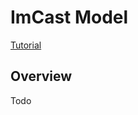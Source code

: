 # ImCast Model

<a href="/tutorials/#imcast-tutorial" class="btn btn--primary">Tutorial</a>

## Overview
Todo

